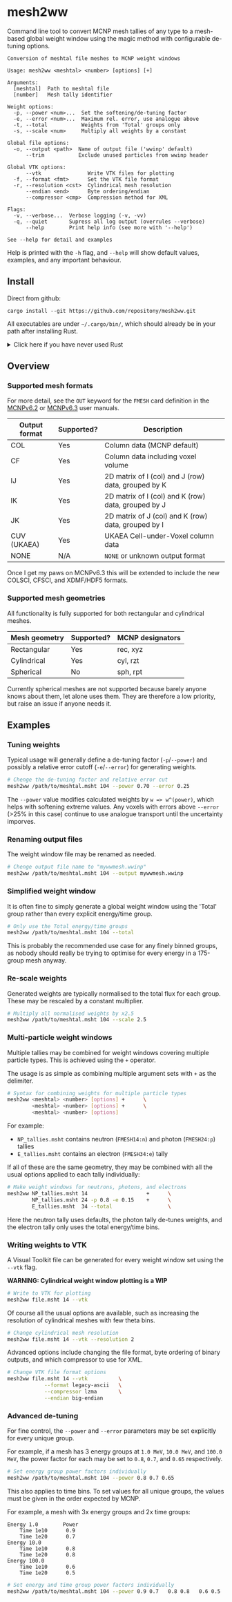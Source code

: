 # mesh2ww

Command line tool to convert MCNP mesh tallies of any type to a mesh-based
global weight window using the magic method with configurable de-tuning options.

```text
Conversion of meshtal file meshes to MCNP weight windows

Usage: mesh2ww <meshtal> <number> [options] [+]

Arguments:
  [meshtal]  Path to meshtal file
  [number]   Mesh tally identifier

Weight options:
  -p, --power <num>...  Set the softening/de-tuning factor
  -e, --error <num>...  Maximum rel. error, use analogue above
  -t, --total           Weights from 'Total' groups only
  -s, --scale <num>     Multiply all weights by a constant

Global file options:
  -o, --output <path>  Name of output file ('wwinp' default)
      --trim           Exclude unused particles from wwinp header

Global VTK options:
      --vtk               Write VTK files for plotting
  -f, --format <fmt>      Set the VTK file format
  -r, --resolution <cst>  Cylindrical mesh resolution
      --endian <end>      Byte ordering/endian
      --compressor <cmp>  Compression method for XML

Flags:
  -v, --verbose...  Verbose logging (-v, -vv)
  -q, --quiet       Supress all log output (overrules --verbose)
      --help        Print help info (see more with '--help')

See --help for detail and examples
```

Help is printed with the `-h` flag, and `--help` will show default values,
examples, and any important behaviour.

## Install

Direct from github:

```shell
cargo install --git https://github.com/repositony/mesh2ww.git
```

All executables are under `~/.cargo/bin/`, which should already be in your path
after installing Rust.

<details>
  <summary>Click here if you have never used Rust</summary>

If you have never used the Rust programming language, the toolchain is easily
installed from the [official website](https://www.rust-lang.org/tools/install)

```shell
curl https://sh.rustup.rs -sSf | sh
```

This should have added `source $HOME/.cargo/env` to the bash profile, so update
your environment with `source ~/.bashrc`.

</details>

## Overview

### Supported mesh formats

For more detail, see the `OUT` keyword for the `FMESH` card definition in
the [MCNPv6.2](https://mcnp.lanl.gov/pdf_files/TechReport_2017_LANL_LA-UR-17-29981_WernerArmstrongEtAl.pdf)
or [MCNPv6.3](https://mcnpx.lanl.gov/pdf_files/TechReport_2022_LANL_LA-UR-22-30006Rev.1_KuleszaAdamsEtAl.pdf)
user manuals.

| Output format | Supported? | Description                                         |
| ------------- | ---------- | --------------------------------------------------- |
| COL           | Yes        | Column data (MCNP default)                          |
| CF            | Yes        | Column data including voxel volume                  |
| IJ            | Yes        | 2D matrix of I (col) and J (row) data, grouped by K |
| IK            | Yes        | 2D matrix of I (col) and K (row) data, grouped by J |
| JK            | Yes        | 2D matrix of J (col) and K (row) data, grouped by I |
| CUV (UKAEA)   | Yes        | UKAEA Cell-under-Voxel column data                  |
| NONE          | N/A        | `NONE` or unknown output format                     |

Once I get my paws on MCNPv6.3 this will be extended to include the new
COLSCI, CFSCI, and XDMF/HDF5 formats.

### Supported mesh geometries

All functionality is fully supported for both rectangular and cylindrical meshes.

| Mesh geometry | Supported? | MCNP designators |
| ------------- | ---------- | ---------------- |
| Rectangular   | Yes        | rec, xyz         |
| Cylindrical   | Yes        | cyl, rzt         |
| Spherical     | No         | sph, rpt         |

Currently spherical meshes are not supported because barely anyone knows
about them, let alone uses them. They are therefore a low priority, but raise
an issue if anyone needs it.

## Examples

### Tuning weights

Typical usage will generally define a de-tuning factor (`-p`/`--power`) and
possibly a relative error cutoff (`-e`/`--error`) for generating weights.

```bash
# Chenge the de-tuning factor and relative error cut
mesh2ww /path/to/meshtal.msht 104 --power 0.70 --error 0.25
```

The `--power` value modifies calculated weights by `w => w^(power)`, which
helps with softening extreme values. Any voxels with errors above `--error`
(>25% in this case) continue to use analogue transport until the uncertainty
imporves.

### Renaming output files

The weight window file may be renamed as needed.

```bash
# Chenge output file name to "mywwmesh.wwinp"
mesh2ww /path/to/meshtal.msht 104 --output mywwmesh.wwinp
```

### Simplified weight window

It is often fine to simply generate a global weight window using the 'Total'
group rather than every explicit energy/time group.

```bash
# Only use the Total energy/time groups
mesh2ww /path/to/meshtal.msht 104 --total
```

This is probably the recommended use case for any finely binned groups, as
nobody should really be trying to optimise for every energy in a 175-group
mesh anyway.

### Re-scale weights

Generated weights are typically normalised to the total flux for each group.
These may be rescaled by a constant multiplier.

```bash
# Multiply all normalised weights by x2.5
mesh2ww /path/to/meshtal.msht 104 --scale 2.5
```

### Multi-particle weight windows

Multiple tallies may be combined for weight windows covering multiple
particle types. This is achieved using the `+` operator.

The usage is as simple as combining multiple argument sets with `+` as the
delimiter.

```bash
# Syntax for combining weights for multiple particle types
mesh2ww <meshtal> <number> [options] +      \
        <meshtal> <number> [options] +      \
        <meshtal> <number> [options]
```

For example:

- `NP_tallies.msht` contains neutron (`FMESH14:n`) and photon (`FMESH24:p`) tallies
- `E_tallies.msht` contains an electron (`FMESH34:e`) tally

If all of these are the same geometry, they may be combined with all the
usual options applied to each tally individually:

```bash
# Make weight windows for neutrons, photons, and electrons
mesh2ww NP_tallies.msht 14                   +      \
        NP_tallies.msht 24 -p 0.8 -e 0.15    +      \
        E_tallies.msht  34 --total                  \
```

Here the neutron tally uses defaults, the photon tally de-tunes weights, and the
electron tally only uses the total energy/time bins.

### Writing weights to VTK

A Visual Toolkit file can be generated for every weight window set using the
`--vtk` flag.

**WARNING: Cylindrical weight window plotting is a WIP**

```bash
# Write to VTK for plotting
mesh2ww file.msht 14 --vtk
```

Of course all the usual options are available, such as increasing the
resolution of cylindrical meshes with few theta bins.

```bash
# Change cylindrical mesh resolution
mesh2ww file.msht 14 --vtk --resolution 2
```

Advanced options include changing the file format, byte ordering of binary
outputs, and which compressor to use for XML.

```bash
# Change VTK file format options
mesh2ww file.msht 14 --vtk          \
            --format legacy-ascii   \
            --compressor lzma       \
            --endian big-endian
```

### Advanced de-tuning

For fine control, the `--power` and `--error` parameters may be set
explicitly for every unique group.

For example, if a mesh has 3 energy groups at `1.0 MeV`, `10.0 MeV`, and
`100.0 MeV`, the power factor for each may be set to `0.8`, `0.7`, and `0.65`
respectively.

```bash
# Set energy group power factors individually
mesh2ww /path/to/meshtal.msht 104 --power 0.8 0.7 0.65
```

This also applies to time bins. To set values for all unique
groups, the values must be given in the order expected by MCNP.

For example, a mesh with 3x energy groups and 2x time groups:

```text
Energy 1.0        Power
    Time 1e10      0.9
    Time 1e20      0.7
Energy 10.0
    Time 1e10      0.8
    Time 1e20      0.8
Energy 100.0
    Time 1e10      0.6
    Time 1e20      0.5
```

```bash
# Set energy and time group power factors individually
mesh2ww /path/to/meshtal.msht 104 --power 0.9 0.7   0.8 0.8   0.6 0.5
```
